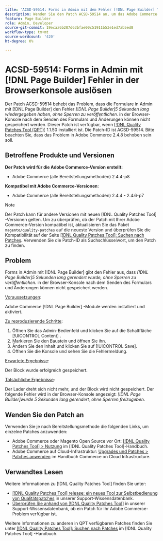 ```yaml
---
title: 'ACSD-59514: Forms in Admin mit dem Fehler [!DNL Page Builder] Throw error in der Browser-Konsole'
description: Wenden Sie den Patch ACSD-59514 an, um das Adobe Commerce-Problem zu beheben, bei dem Formulare in Admin mit  [!DNL Page Builder] den Fehler "[!DNL Page Builder] wurde 5 Sekunden lang gerendert, ohne Sperren freizugeben". in der Browser-Konsole nach dem Senden des Formulars, und die Änderungen können nicht gespeichert werden.
feature: Page Builder
role: Admin, Developer
source-git-commit: 19ecaa6b287d63bfae00c51911b53e1ed7ab5ed8
workflow-type: tm+mt
source-wordcount: '420'
ht-degree: 0%

---
```



# ACSD-59514: Forms in Admin mit [!DNL Page Builder] Fehler in der Browserkonsole auslösen

Der Patch ACSD-59514 behebt das Problem, dass die Formulare in Admin mit [!DNL Page Builder] den Fehler *[!DNL Page Builder]5 Sekunden lang wiedergegeben haben, ohne Sperren zu veröffentlichen.* in der Browser-Konsole nach dem Senden des Formulars und Änderungen können nicht gespeichert werden. Dieser Patch ist verfügbar, wenn [[!DNL Quality Patches Tool (QPT)]](/help/announcements/adobe-commerce-announcements/magento-quality-patches-released-new-tool-to-self-serve-quality-patches.md) 1.1.50 installiert ist. Die Patch-ID ist ACSD-59514. Bitte beachten Sie, dass das Problem in Adobe Commerce 2.4.8 behoben sein soll.

## Betroffene Produkte und Versionen

**Der Patch wird für die Adobe Commerce-Version erstellt:**

* Adobe Commerce (alle Bereitstellungsmethoden) 2.4.4-p8

**Kompatibel mit Adobe Commerce-Versionen:**

* Adobe Commerce (alle Bereitstellungsmethoden) 2.4.4 - 2.4.6-p7

>[!NOTE]
>
>Der Patch kann für andere Versionen mit neuen [!DNL Quality Patches Tool] -Versionen gelten. Um zu überprüfen, ob der Patch mit Ihrer Adobe Commerce-Version kompatibel ist, aktualisieren Sie das Paket `magento/quality-patches` auf die neueste Version und überprüfen Sie die Kompatibilität auf der Seite [[!DNL Quality Patches Tool]: Suchen nach Patches](https://experienceleague.adobe.com/tools/commerce-quality-patches/index.html). Verwenden Sie die Patch-ID als Suchschlüsselwort, um den Patch zu finden.

## Problem

Forms in Admin mit [!DNL Page Builder] gibt den Fehler aus, dass *[!DNL Page Builder]5 Sekunden lang gerendert wurde, ohne Sperren zu veröffentlichen.* in der Browser-Konsole nach dem Senden des Formulars und Änderungen können nicht gespeichert werden.

<u>Voraussetzungen</u>:

Adobe Commerce [!DNL Page Builder] -Module werden installiert und aktiviert.

<u>Zu reproduzierende Schritte</u>:

1. Öffnen Sie das Admin-Bedienfeld und klicken Sie auf die Schaltfläche [!UICONTROL Content] .
1. Markieren Sie den Baustein und öffnen Sie ihn.
1. Ändern Sie den Inhalt und klicken Sie auf [!UICONTROL Save].
1. Öffnen Sie die Konsole und sehen Sie die Fehlermeldung.

<u>Erwartete Ergebnisse</u>:

Der Block wurde erfolgreich gespeichert.

<u>Tatsächliche Ergebnisse</u>:

Der Lader dreht sich nicht mehr, und der Block wird nicht gespeichert. Der folgende Fehler wird in der Browser-Konsole angezeigt:
*[!DNL Page Builder]wurde 5 Sekunden lang gerendert, ohne Sperren freizugeben.*

## Wenden Sie den Patch an

Verwenden Sie je nach Bereitstellungsmethode die folgenden Links, um einzelne Patches anzuwenden:

* Adobe Commerce oder Magento Open Source vor Ort: [[!DNL Quality Patches Tool] > Nutzung](https://experienceleague.adobe.com/docs/commerce-operations/tools/quality-patches-tool/usage.html) im [!DNL Quality Patches Tool]-Handbuch.
* Adobe Commerce auf Cloud-Infrastruktur: [Upgrades und Patches > Patches anwenden](https://experienceleague.adobe.com/docs/commerce-cloud-service/user-guide/develop/upgrade/apply-patches.html) im Handbuch Commerce on Cloud Infrastructure.

## Verwandtes Lesen

Weitere Informationen zu [!DNL Quality Patches Tool] finden Sie unter:

* [[!DNL Quality Patches Tool] release: ein neues Tool zur Selbstbedienung von Qualitätspatches](/help/announcements/adobe-commerce-announcements/magento-quality-patches-released-new-tool-to-self-serve-quality-patches.md) in unserer Support-Wissensdatenbank.
* [Überprüfen Sie anhand von  [!DNL Quality Patches Tool]](/help/support-tools/patches-available-in-qpt-tool/check-patch-for-magento-issue-with-magento-quality-patches.md) in unserer Support-Wissensdatenbank, ob ein Patch für Ihr Adobe Commerce-Problem verfügbar ist.

Weitere Informationen zu anderen in QPT verfügbaren Patches finden Sie unter [[!DNL Quality Patches Tool]: Suchen nach Patches](https://experienceleague.adobe.com/tools/commerce-quality-patches/index.html) im [!DNL Quality Patches Tool] -Handbuch.
